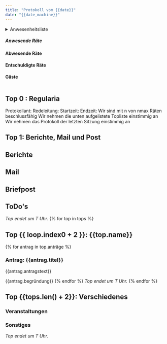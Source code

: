 ```yaml
---
title: "Protokoll vom {{date}}"
date: "{{date_machine}}"
---
```


<details>
<summary>Anwesenheitsliste<summary>

##### Anwesende Räte

#### Abwesende Räte

#### Entschuldigte Räte

#### Gäste

</details>

## Top 0 : Regularia

Protokollant: 
Redeleitung: 
Startzeit: 
Endzeit: 
Wir sind mit n von nmax Räten beschlussfähig
Wir nehmen die unten aufgelistete Topliste einstimmig an
Wir nehmen das Protokoll der letzten Sitzung einstimmig an

## Top 1: Berichte, Mail und Post

## Berichte

## Mail

## Briefpost

## ToDo's

_Top endet um T Uhr._
{% for top in tops %}
## Top {{ loop.index0 + 2 }}: {{top.name}}
{% for antrag in top.anträge %}
### Antrag: {{antrag.titel}}
{{antrag.antragstext}}

{{antrag.begründung}}
{% endfor %}
_Top endet um T Uhr._
{% endfor %}
## Top {{tops.len() + 2}}: Verschiedenes

### Veranstaltungen

### Sonstiges

_Top endet um T Uhr._

